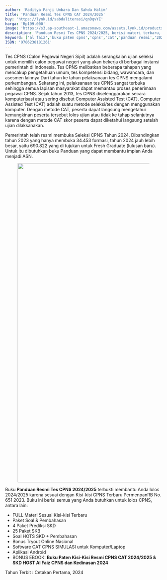 ```yaml
---
author: 'Raditya Panji Umbara Dan Sahda Halim'
title: 'Panduan Resmi Tes CPNS CAT 2024/2025'
buy: 'https://lynk.id/sabdaliterasi/qnDqvYE'
harga: 'Rp199.000'
image: 'https://s3.ap-southeast-1.amazonaws.com/assets.lynk.id/products/21-09-2024/1726901133874_4861773'
description: 'Panduan Resmi Tes CPNS 2024/2025, berisi materi terbaru, paket soal, aplikasi simulasi CAT, dan tryout online untuk membantu Anda lolos seleksi dan menjadi ASN.'
keyword: ['al faiz','buku paten cpns','cpns','cat','panduan resmi','2024','aplikasi cat cpns','simulasi cat cpns','Cpns dan pppk',' kisi-kisi skd cpns',' kisi-kisi skb cpns','Tes wawasan kebangsaan',' twk cpn',' tes intelegensi umum',' tiu cpns','Tes Karakteristik pribadi',' tkp cpns','Seleksi kompetensi bidang',' skd cpns',' seleksi kompetensi basic',' skb cpns','Panduan resmi cpns']
ISBN: '9786238181261'
---
```

<p>Tes CPNS (Calon Pegawai Negeri Sipil) adalah serangkaian ujian seleksi untuk memilih calon pegawai negeri yang akan bekerja di berbagai instansi pemerintah di Indonesia. Tes CPNS melibatkan beberapa tahapan yang mencakup pengetahuan umum, tes kompetensi bidang, wawancara, dan asesmen lainnya Dari tahun ke tahun pelaksanaan tes CPNS mengalami perkembangan. Sekarang ini, pelaksanaan tes CPNS sangat terbuka sehingga semua lapisan masyarakat dapat memantau proses penerimaan pegawai CPNS. Sejak tahun 2013, tes CPNS diselenggarakan secara komputerisasi atau sering disebut Computer Assisted Test (CAT). Computer Assisted Test (CAT) adalah suatu metode seleksi/tes dengan menggunakan komputer. Dengan metode CAT, peserta dapat langsung mengetahui kemungkinan peserta tersebut lolos ujian atau tidak ke tahap selanjutnya karena dengan metode CAT skor peserta dapat diketahui langsung setelah ujian dilaksanakan.</p><p>Pemerintah telah resmi membuka Seleksi CPNS Tahun 2024. Dibandingkan tahun 2023 yang hanya membuka 34.453 formasi, tahun 2024 jauh lebih besar, yaitu 690.822 yang di tujukan untuk Fresh Graduate (lulusan baru). Untuk itu dibutuhkan buku Panduan yang dapat membantu impian Anda menjadi ASN.</p><figure class="image_post"><img src="data:," data-src="https://sabdaliterasi.shop/wp-conten/file/images/sabda-literasi-bonus-ebook-panduan-resmi-cpns.jpg" width="1024" height="1024" class="lazy" /><div class="lazy-loading"></div></figure>
<p>Buku <strong>Panduan Resmi Tes CPNS 2024/2025</strong> terbukti membantu Anda lolos 2024/2025 karena sesuai dengan Kisi-kisi CPNS Terbaru PermenpanRB No. 651 2023. Buku ini berisi semua yang Anda butuhkan untuk lolos CPNS, antara lain:</p><ul><li>FULL Materi Sesuai Kisi-kisi Terbaru</li><li>Paket Soal &amp; Pembahasan</li><li>4 Paket Prediksi SKD</li><li>25 Paket SKB</li><li>Soal HOTS SKD + Pembahasan</li><li>Bonus Tryout Online Nasional</li><li>Software CAT CPNS SIMULASI untuk Komputer/Laptop</li><li>Aplikasi Android</li><li>BONUS EBOOK: <strong>Buku Paten Kisi-Kisi Resmi CPNS CAT 2024/2025 & SKD HOST Al Faiz CPNS dan Kedinasan 2024 </strong></li></ul><p>Tahun Terbit : Cetakan Pertama, 2024</p>
